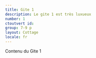 ```yaml
---
title: Gite 1
description: Le gite 1 est très luxueux
number: 1
ctoutvert id: 
group: 7-9 p
layout: Cottage
locale: fr
---
```


Contenu du Gite 1
